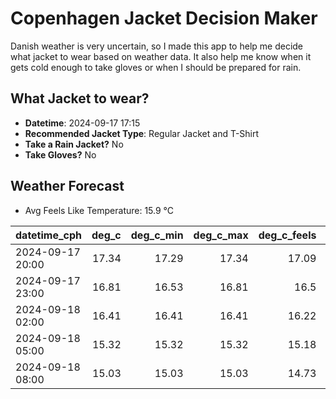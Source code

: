 
# Copenhagen Jacket Decision Maker

Danish weather is very uncertain, so I made this app to help me decide what jacket to wear based on weather data. 
It also help me know when it gets cold enough to take gloves or when I should be prepared for rain.

## What Jacket to wear?

- **Datetime**: 2024-09-17 17:15
- **Recommended Jacket Type**: Regular Jacket and T-Shirt
- **Take a Rain Jacket?** No
- **Take Gloves?** No

## Weather Forecast
- Avg Feels Like Temperature: 15.9 °C

| datetime_cph     |   deg_c |   deg_c_min |   deg_c_max |   deg_c_feels | weather   | wind   | rain   |
|:-----------------|--------:|------------:|------------:|--------------:|:----------|:-------|:-------|
| 2024-09-17 20:00 |   17.34 |       17.29 |       17.34 |         17.09 | Clouds    | Low    | None   |
| 2024-09-17 23:00 |   16.81 |       16.53 |       16.81 |         16.5  | Clouds    | Low    | None   |
| 2024-09-18 02:00 |   16.41 |       16.41 |       16.41 |         16.22 | Clouds    | Low    | None   |
| 2024-09-18 05:00 |   15.32 |       15.32 |       15.32 |         15.18 | Clouds    | Low    | None   |
| 2024-09-18 08:00 |   15.03 |       15.03 |       15.03 |         14.73 | Clouds    | Low    | None   |
        